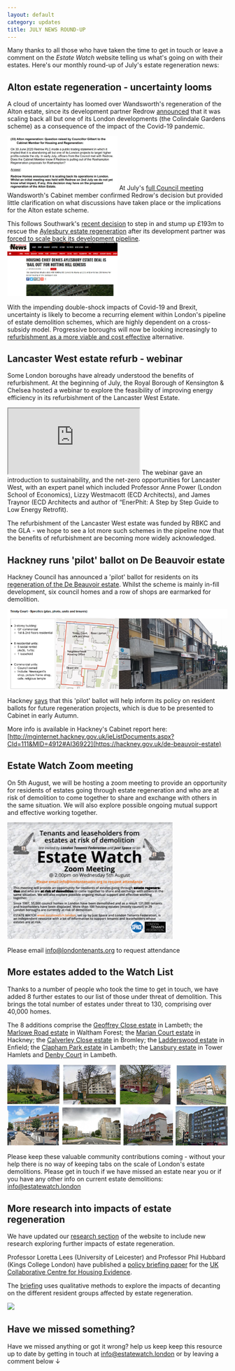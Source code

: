 ```yaml
---
layout: default
category: updates
title: JULY NEWS ROUND-UP 
---
```


Many thanks to all those who have taken the time to get in touch or leave a comment on the *Estate Watch* website telling us what's going on with their estates. Here's our monthly round-up of July's estate regeneration news:

## Alton estate regeneration - uncertainty looms 

A cloud of uncertainty has loomed over Wandsworth's regeneration of the Alton estate, since its development partner Redrow [announced](https://www.investegate.co.uk/redrow-plc--rdw-/rns/trading-statement/202006300700044407R/) that it was scaling back all but one of its London developments (the Colindale Gardens scheme) as a consequence of the impact of the Covid-19 pandemic.

<div class="clearfix">
<img src="/images/altonquestion.png" width="50%" class="float-right rounded img-thumbnail pull-right mr-2">
At July's <a href="https://democracy.wandsworth.gov.uk/ieListDocuments.aspx?CId=296&MId=6910&Ver=4">full Council meeting</a> Wandsworth's Cabinet member confirmed Redrow's decision but provided little clarification on what discussions have taken place or the implications for the Alton estate scheme.
</div>


This follows Southwark's [recent decision](https://www.southwarknews.co.uk/news/housing-chief-denies-aylesbury-estate-deal-is-bail-out-for-notting-hill-genesis/) to step in and stump up £193m to rescue the [Aylesbury estate regeneration](https://estatewatch.london/estates/southwark/aylesbury/) after its development partner was [forced to scale back its development pipeline](https://www.insidehousing.co.uk/news/news/notting-hill-genesis-scales-back-development-plans-amid-changing-market-conditions-62506).
<img src="/images/snbailout.jpg" width="50%" class="img-fluid rounded img-thumbnail">

With the impending double-shock impacts of Covid-19 and Brexit, uncertainty is likely to become a recurring element within London's pipeline of estate demolition schemes, which are highly dependent on a cross-subsidy model. Progressive boroughs will now be looking increasingly to [refurbishment as a more viable and cost effective](https://estatewatch.london/refurbishment/) alternative.

## Lancaster West estate refurb - webinar
Some London boroughs have already understood the benefits of refurbishment. At the beginning of July, the Royal Borough of Kensington & Chelsea hosted a webinar to explore the feasibility of improving energy efficiency in its refurbishment of the Lancaster West Estate.

<div class="clearfix">
<div class="embed-responsive embed-responsive-4by3 w-50 p-3">
  <iframe class="embed-responsive-item float-right" src="https://www.youtube.com/embed/o1BMT_ujxn0"></iframe>
The webinar gave an introduction to sustainability, and the net-zero opportunities for Lancaster West, with an expert panel which included Professor Anne Power (London School of Economics), Lizzy Westmacott (ECD Architects), and James Traynor (ECD Architects and author of “EnerPhit: A Step by Step Guide to Low Energy Retrofit).
</div>
</div>

The refurbishment of the Lancaster West estate was funded by RBKC and the GLA - we hope to see a lot more such schemes in the pipeline now that the benefits of refurbishment are becoming more widely acknowledged. 

## Hackney runs 'pilot' ballot on De Beauvoir estate
Hackney Council has announced a 'pilot' ballot for residents on its [regeneration of the De Beauvoir estate](https://hackney.gov.uk/de-beauvoir-estate). Whilst the scheme is mainly in-fill development, six council homes and a row of shops are earmarked for demolition.  

<img src="/images/trincourt.png" class="img-fluid rounded img-thumbnail">

Hackney [says](http://mginternet.hackney.gov.uk/documents/s70551/200720%20ReportTrinity%20Court%20Pilot%20Ballot.pdf) that this 'pilot' ballot will help inform its policy on resident ballots for future regeneration projects, which is due to be presented to Cabinet in early Autumn.

More info is available in Hackney's Cabinet report here: [http://mginternet.hackney.gov.uk/ieListDocuments.aspx?CId=111&MID=4912#AI36922](https://hackney.gov.uk/de-beauvoir-estate)

## Estate Watch Zoom meeting
On 5th August, we will be hosting a zoom meeting to provide an opportunity for residents of estates going through estate regeneration and who are at risk of demolition to come together to share and exchange with others in the same situation. We will also explore possible ongoing mutual support and effective working together.

<img src="/images/ewzoom.png" width="75%" class="img-fluid rounded img-thumbnail">

Please email info@londontenants.org to request attendance

## More estates added to the Watch List 
Thanks to a number of people who took the time to get in touch, we have added 8 further estates to our list of those under threat of demolition. This brings the total number of estates under threat to 130, comprising over 40,000 homes.

The 8 additions comprise the [Geoffrey Close estate](https://estatewatch.london/estates/lambeth/geoffreyclose/) in Lambeth; the [Marlowe Road estate](https://estatewatch.london/estates/walthamforest/marloweroad/) in Waltham Forest; the [Marian Court estate](https://estatewatch.london/estates/hackney/mariancourt/) in Hackney; the [Calverley Close estate](https://estatewatch.london/estates/bromley/calverleyclose/) in Bromley; the [Ladderswood estate](https://estatewatch.london/estates/enfield/ladderswood/) in Enfield; the [Clapham Park estate](https://estatewatch.london/estates/lambeth/claphampark/) in Lambeth; the [Lansbury estate](https://estatewatch.london/estates/towerhamlets/lansbury/) in Tower Hamlets and [Denby Court](https://estatewatch.london/estates/lambeth/denbycourt/) in Lambeth.

<img src="/images/addedestates.jpg" class="img-fluid rounded img-thumbnail">

Please keep these valuable community contributions coming - without your help there is no way of keeping tabs on the scale of London's estate demolitions. Please get in touch if we have missed an estate near you or if you have any other info on current estate demolitions: info@estatewatch.london

## More research into impacts of estate regeneration
We have updated our [research section](https://estatewatch.london/research/) of the website to include new research exploring further impacts of estate regeneration.

Professor Loretta Lees (University of Leicester) and Professor Phil Hubbard (Kings College London) have published a [policy briefing paper](https://estatewatch.london/papers/cacheresearch.pdf) for the [UK Collaborative Centre for Housing Evidence](https://housingevidence.ac.uk/).

The [briefing](https://estatewatch.london/papers/cacheresearch.pdf) uses qualitative methods to explore the impacts of decanting on the different resident groups affected by estate regeneration.

<img src="https://estatewatch.london/images/cacheresearch.png" width="50%" class="img-fluid rounded img-thumbnail">

## Have we missed something?
Have we missed anything or got it wrong? help us keep keep this resource up to date by getting in touch at info@estatewatch.london or by leaving a comment below &#8595;



